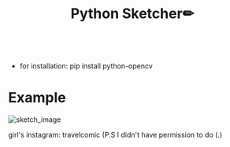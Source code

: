 # <p align="center">Python Sketcher✏ </p></br>
 
- for installation: pip install python-opencv

# Example

![sketch_image](https://user-images.githubusercontent.com/77200703/170886945-8f6698b0-9e28-4347-9a7d-acf68a981a04.png)

girl's instagram: travelcomic (P.S I didn't have permission to do (.)
